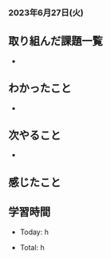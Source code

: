 ### 2023年6月27日(火)

## 取り組んだ課題一覧

-

## わかったこと

-

## 次やること

-

## 感じたこと


## 学習時間

- Today: h

- Total: h


